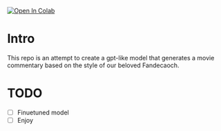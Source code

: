 [![Open In Colab](https://colab.research.google.com/assets/colab-badge.svg)](https://github.com/PeopleOfPlay/fandecaoch/blob/main/train.ipynb)

# Intro

This repo is an attempt to create a gpt-like model that generates a movie commentary based on the style of our beloved Fandecaoch.

# TODO

 - [ ] Finuetuned model
 - [ ] Enjoy

